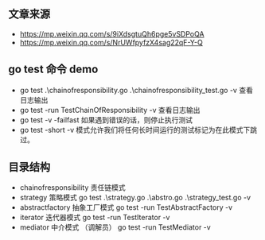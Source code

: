 ## 文章来源
- https://mp.weixin.qq.com/s/9iXdsgtuQh6pge5vSDPoQA
- https://mp.weixin.qq.com/s/NrUWfpyfzX4sag22qF-Y-Q

## go test 命令 demo
- go  test  .\chainofresponsibility.go .\chainofresponsibility_test.go -v  查看日志输出
- go test -run TestChainOfResponsibility -v 查看日志输出
- go test -v -failfast 如果遇到错误的话，则停止执行测试
- go test -short -v  模式允许我们将任何长时间运行的测试标记为在此模式下跳过。

## 目录结构
- chainofresponsibility  责任链模式
- strategy  策略模式  go test .\strategy.go .\abstro.go .\strategy_test.go -v
- abstractfactory 抽象工厂模式  go test -run  TestAbstractFactory -v
- iterator 迭代器模式 go test -run TestIterator -v
- mediator 中介模式 （调解员） go test -run TestMediator -v